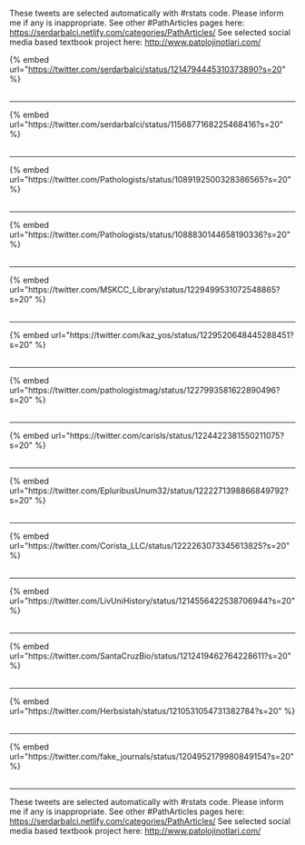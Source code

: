 

These tweets are selected automatically with #rstats code. Please inform me if any is inappropriate.
See other #PathArticles pages here: https://serdarbalci.netlify.com/categories/PathArticles/ 
See selected social media based textbook project here: http://www.patolojinotlari.com/

{% embed url="https://twitter.com/serdarbalci/status/1214794445310373890?s=20" %}<br>
<br>
<hr>
{% embed url="https://twitter.com/serdarbalci/status/1156877168225468416?s=20" %}<br>
<br>
<hr>
{% embed url="https://twitter.com/Pathologists/status/1089192500328386565?s=20" %}<br>
<br>
<hr>
{% embed url="https://twitter.com/Pathologists/status/1088830144658190336?s=20" %}<br>
<br>
<hr>
{% embed url="https://twitter.com/MSKCC_Library/status/1229499531072548865?s=20" %}<br>
<br>
<hr>
{% embed url="https://twitter.com/kaz_yos/status/1229520648445288451?s=20" %}<br>
<br>
<hr>
{% embed url="https://twitter.com/pathologistmag/status/1227993581622890496?s=20" %}<br>
<br>
<hr>
{% embed url="https://twitter.com/carisls/status/1224422381550211075?s=20" %}<br>
<br>
<hr>
{% embed url="https://twitter.com/EpluribusUnum32/status/1222271398866849792?s=20" %}<br>
<br>
<hr>
{% embed url="https://twitter.com/Corista_LLC/status/1222263073345613825?s=20" %}<br>
<br>
<hr>
{% embed url="https://twitter.com/LivUniHistory/status/1214556422538706944?s=20" %}<br>
<br>
<hr>
{% embed url="https://twitter.com/SantaCruzBio/status/1212419462764228611?s=20" %}<br>
<br>
<hr>
{% embed url="https://twitter.com/Herbsistah/status/1210531054731382784?s=20" %}<br>
<br>
<hr>
{% embed url="https://twitter.com/fake_journals/status/1204952179980849154?s=20" %}<br>
<br>
<hr>


These tweets are selected automatically with #rstats code. Please inform me if any is inappropriate.
See other #PathArticles pages here: https://serdarbalci.netlify.com/categories/PathArticles/ 
See selected social media based textbook project here: http://www.patolojinotlari.com/
